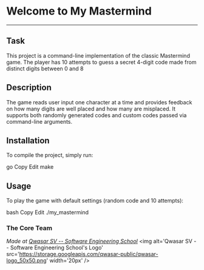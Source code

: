 # Welcome to My Mastermind
***

## Task
This project is a command-line implementation of the classic Mastermind game. The player has 10 attempts to guess a secret 4-digit code made from distinct digits between 0 and 8
## Description
The game reads user input one character at a time and provides feedback on how many digits are well placed and how many are misplaced. It supports both randomly generated codes and custom codes passed via command-line arguments.
## Installation
To compile the project, simply run:

go
Copy
Edit
make
## Usage
To play the game with default settings (random code and 10 attempts):

bash
Copy
Edit
./my_mastermind

### The Core Team


<span><i>Made at <a href='https://qwasar.io'>Qwasar SV -- Software Engineering School</a></i></span>
<span><img alt='Qwasar SV -- Software Engineering School's Logo' src='https://storage.googleapis.com/qwasar-public/qwasar-logo_50x50.png' width='20px' /></span>
